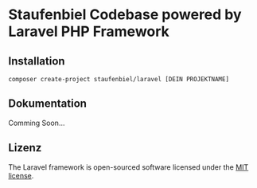 # Staufenbiel Codebase powered by Laravel PHP Framework


## Installation

```shell
composer create-project staufenbiel/laravel [DEIN PROJEKTNAME]
```

## Dokumentation

Comming Soon...

## Lizenz

The Laravel framework is open-sourced software licensed under the [MIT license](http://opensource.org/licenses/MIT).
